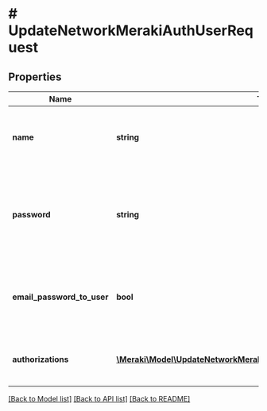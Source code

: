 # # UpdateNetworkMerakiAuthUserRequest

## Properties

Name | Type | Description | Notes
------------ | ------------- | ------------- | -------------
**name** | **string** | Name of the user. Only allowed If the user is not Dashboard administrator. | [optional]
**password** | **string** | The password for this user account. Only allowed If the user is not Dashboard administrator. | [optional]
**email_password_to_user** | **bool** | Whether or not Meraki should email the password to user. Default is false. | [optional]
**authorizations** | [**\Meraki\Model\UpdateNetworkMerakiAuthUserRequestAuthorizationsInner[]**](UpdateNetworkMerakiAuthUserRequestAuthorizationsInner.md) | Authorization zones and expiration dates for the user. | [optional]

[[Back to Model list]](../../README.md#models) [[Back to API list]](../../README.md#endpoints) [[Back to README]](../../README.md)

